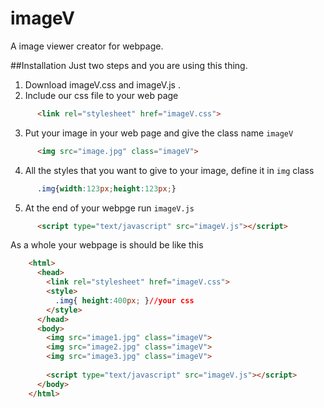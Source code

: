 # imageV
A image viewer creator for webpage.

##Installation
  Just two steps and you are using this thing.
  
  1. Download imageV.css and imageV.js .
  2. Include our css file to your web page <br>
```html
      <link rel="stylesheet" href="imageV.css">
```
  3. Put your image in your web page and give the class name ```imageV```
```html
      <img src="image.jpg" class="imageV">
```
  4. All the styles that you want to give to your image, define it in ```img``` class
```css
      .img{width:123px;height:123px;}
```
  5. At the end of your webpge run ```imageV.js```
```html
      <script type="text/javascript" src="imageV.js"></script>
```

  As a whole your webpage is should be like this
```html
    <html>
      <head>
        <link rel="stylesheet" href="imageV.css">
        <style>
          .img{ height:400px; }//your css
        </style>
      </head>
      <body>
        <img src="image1.jpg" class="imageV">
        <img src="image2.jpg" class="imageV">
        <img src="image3.jpg" class="imageV">
        
        <script type="text/javascript" src="imageV.js"></script>
      </body>
    </html>
```
